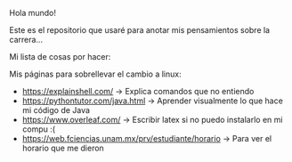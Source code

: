 Hola mundo!

Este es el repositorio que usaré para anotar mis pensamientos sobre la carrera...


Mi lista de cosas por hacer:



Mis páginas para sobrellevar el cambio a linux:

 - https://explainshell.com/ -> Explica comandos que no entiendo
 - https://pythontutor.com/java.html -> Aprender visualmente lo que hace mi código de Java
 - https://www.overleaf.com/ -> Escribir latex si no puedo instalarlo en mi compu :(
 - https://web.fciencias.unam.mx/prv/estudiante/horario -> Para ver el horario que me dieron 



